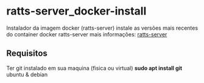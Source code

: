 # ratts-server_docker-install
Instalador da imagem docker (ratts-server)
instale as versões mais recentes do container docker ratts-server
mais informações: [ratts-server](https://hub.docker.com/r/ratts13/ratts-server)

## Requisitos
Ter git instalado em sua maquina (fisica ou virtual)
**sudo apt install git** ubuntu & debian

#
